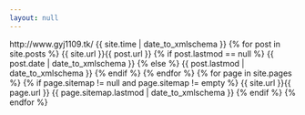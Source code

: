 ```yaml
---
layout: null
---
```

<?xml version="1.0" encoding="UTF-8"?>
<sitemapindex xmlns="http://www.sitemaps.org/schemas/sitemap/0.9">
  <sitemap>
    <loc>http://www.gyj1109.tk/</loc>
    <lastmod>{{ site.time | date_to_xmlschema }}</lastmod>
  </sitemap>
  {% for post in site.posts %}
    <sitemap>
      <loc>{{ site.url }}{{ post.url }}</loc>
      {% if post.lastmod == null %}
        <lastmod>{{ post.date | date_to_xmlschema }}</lastmod>
      {% else %}
        <lastmod>{{ post.lastmod | date_to_xmlschema }}</lastmod>
      {% endif %}
    </sitemap>
  {% endfor %}
  {% for page in site.pages %}
    {% if page.sitemap != null and page.sitemap != empty %}
      <sitemap>
        <loc>{{ site.url }}{{ page.url }}</loc>
        <lastmod>{{ page.sitemap.lastmod | date_to_xmlschema }}</lastmod>
       </sitemap>
    {% endif %}
  {% endfor %}
</sitemapindex>
